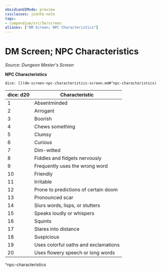 ```yaml
---
obsidianUIMode: preview
cssclasses: json5e-note
tags:
- compendium/src/5e/screen
aliases: ["DM Screen; NPC Characteristics"]
---
```

# DM Screen; NPC Characteristics
*Source: Dungeon Master's Screen* 

**NPC Characteristics**

`dice: [](dm-screen-npc-characteristics-screen.md#^npc-characteristics)`

| dice: d20 | Characteristic |
|-----------|----------------|
| 1 | Absentminded |
| 2 | Arrogant |
| 3 | Boorish |
| 4 | Chews something |
| 5 | Clumsy |
| 6 | Curious |
| 7 | Dim-witted |
| 8 | Fiddles and fidgets nervously |
| 9 | Frequently uses the wrong word |
| 10 | Friendly |
| 11 | Irritable |
| 12 | Prone to predictions of certain doom |
| 13 | Pronounced scar |
| 14 | Slurs words, lisps, or stutters |
| 15 | Speaks loudly or whispers |
| 16 | Squints |
| 17 | Stares into distance |
| 18 | Suspicious |
| 19 | Uses colorful oaths and exclamations |
| 20 | Uses flowery speech or long words |
^npc-characteristics